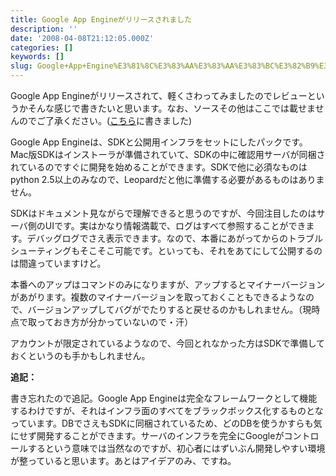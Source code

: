 ```yaml
---
title: Google App Engineがリリースされました
description: ''
date: '2008-04-08T21:12:05.000Z'
categories: []
keywords: []
slug: Google+App+Engine%E3%81%8C%E3%83%AA%E3%83%AA%E3%83%BC%E3%82%B9%E3%81%95%E3%82%8C%E3%81%BE%E3%81%97%E3%81%9F
---
```

Google App Engineがリリースされて、軽くさわってみましたのでレビューというかそんな感じで書きたいと思います。なお、ソースその他はここでは載せませんのでご了承ください。([こちら](http://hiroqli.blogspot.com/2008/04/google-app-engine.html)に書きました)

Google App Engineは、SDKと公開用インフラをセットにしたパックです。Mac版SDKはインストーラが準備されていて、SDKの中に確認用サーバが同梱されているのですぐに開発を始めることができます。SDKで他に必須なものはpython 2.5以上のみなので、Leopardだと他に準備する必要があるものはありません。

SDKはドキュメント見ながらで理解できると思うのですが、今回注目したのはサーバ側のUIです。実はかなり情報満載で、ログはすべて参照することができます。デバッグログでさえ表示できます。なので、本番にあがってからのトラブルシューティングもそこそこ可能です。といっても、それをあてにして公開するのは間違っていますけど。

本番へのアップはコマンドのみになりますが、アップするとマイナーバージョンがあがります。複数のマイナーバージョンを取っておくこともできるようなので、バージョンアップしてバグがでたりすると戻せるのかもしれません。（現時点で取っておき方が分かっていないので・汗）

アカウントが限定されているようなので、今回とれなかった方はSDKで準備しておくというのも手かもしれません。

**追記：**  
  
書き忘れたので追記。Google App Engineは完全なフレームワークとして機能するわけですが、それはインフラ面のすべてをブラックボックス化するものとなっています。DBでさえもSDKに同梱されているため、どのDBを使うかすらも気にせず開発することができます。サーバのインフラを完全にGoogleがコントロールするという意味では当然なのですが、初心者にはずいぶん開発しやすい環境が整っていると思います。あとはアイデアのみ、ですね。